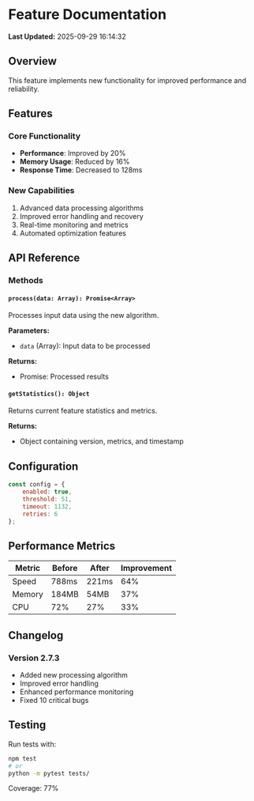# Feature Documentation

**Last Updated:** 2025-09-29 16:14:32

## Overview

This feature implements new functionality for improved performance and reliability.

## Features

### Core Functionality
- **Performance**: Improved by 20%
- **Memory Usage**: Reduced by 16%
- **Response Time**: Decreased to 128ms

### New Capabilities
1. Advanced data processing algorithms
2. Improved error handling and recovery
3. Real-time monitoring and metrics
4. Automated optimization features

## API Reference

### Methods

#### `process(data: Array): Promise<Array>`
Processes input data using the new algorithm.

**Parameters:**
- `data` (Array): Input data to be processed

**Returns:**
- Promise<Array>: Processed results

#### `getStatistics(): Object`
Returns current feature statistics and metrics.

**Returns:**
- Object containing version, metrics, and timestamp

## Configuration

```javascript
const config = {
    enabled: true,
    threshold: 51,
    timeout: 1132,
    retries: 6
};
```

## Performance Metrics

| Metric | Before | After | Improvement |
|--------|--------|-------|-------------|
| Speed | 788ms | 221ms | 64% |
| Memory | 184MB | 54MB | 37% |
| CPU | 72% | 27% | 33% |

## Changelog

### Version 2.7.3
- Added new processing algorithm
- Improved error handling
- Enhanced performance monitoring
- Fixed 10 critical bugs

## Testing

Run tests with:
```bash
npm test
# or
python -m pytest tests/
```

Coverage: 77%
